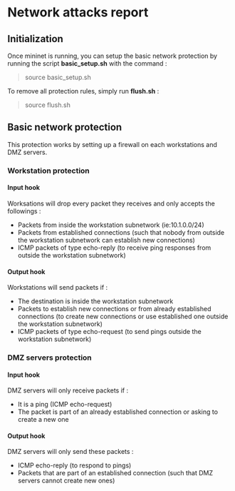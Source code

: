 # Network attacks report

## Initialization
Once mininet is running, you can setup the basic network protection by running the script **basic_setup.sh** with the command :
> source basic_setup.sh

To remove all protection rules, simply run **flush.sh** :
> source flush.sh

## Basic network protection
This protection works by setting up a firewall on each workstations and DMZ servers.
### Workstation protection
#### Input hook
Worksations will drop every packet they receives and only accepts the followings :
* Packets from inside the workstation subnetwork (ie:10.1.0.0/24)
* Packets from established connections (such that nobody from outside the workstation subnetwork can establish new connections)
* ICMP packets of type echo-reply (to receive ping responses from outside the workstation subnetwork)

#### Output hook
Workstations will send packets if :
* The destination is inside the workstation subnetwork
* Packets to establish new connections or from already established connections (to create new connections or use established one outside the workstation subnetwork)
* ICMP packets of type echo-request (to send pings outside the workstation subnetwork)
### DMZ servers protection
#### Input hook
DMZ servers will only receive packets if :
* It is a ping (ICMP echo-request)
* The packet is part of an already established connection or asking to create a new one
#### Output hook
DMZ servers will only send these packets :
* ICMP echo-reply (to respond to pings)
* Packets that are part of an established connection (such that DMZ servers cannot create new ones)
